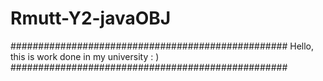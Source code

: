 # Rmutt-Y2-javaOBJ
##################################################
Hello, this is work done in my university : ) 
##################################################
